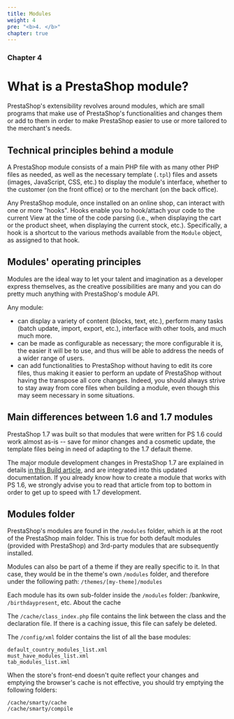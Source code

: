 ```yaml
---
title: Modules
weight: 4
pre: "<b>4. </b>"
chapter: true
---
```


### Chapter 4

What is a PrestaShop module?
============================

PrestaShop's extensibility revolves around modules, which are small
programs that make use of PrestaShop's functionalities and changes them
or add to them in order to make PrestaShop easier to use or more
tailored to the merchant's needs.

Technical principles behind a module
------------------------------------

A PrestaShop module consists of a main PHP file with as many other PHP
files as needed, as well as the necessary template (`.tpl`) files and
assets (images, JavaScript, CSS, etc.) to display the module's
interface, whether to the customer (on the front office) or to the
merchant (on the back office).

Any PrestaShop module, once installed on an online shop, can interact
with one or more "hooks". Hooks enable you to hook/attach your code to
the current View at the time of the code parsing (i.e., when displaying
the cart or the product sheet, when displaying the current stock, etc.).
Specifically, a hook is a shortcut to the various methods available from
the `Module` object, as assigned to that hook.

Modules' operating principles
-----------------------------

Modules are the ideal way to let your talent and imagination as a
developer express themselves, as the creative possibilities are many and
you can do pretty much anything with PrestaShop's module API.

Any module:

-   can display a variety of content (blocks, text, etc.), perform many
    tasks (batch update, import, export, etc.), interface with other
    tools, and much much more.
-   can be made as configurable as necessary; the more configurable it
    is, the easier it will be to use, and thus will be able to address
    the needs of a wider range of users.
-   can add functionalities to PrestaShop without having to edit its
    core files, thus making it easier to perform an update of PrestaShop
    without having the transpose all core changes. Indeed, you should
    always strive to stay away from core files when building a module,
    even though this may seem necessary in some situations.

Main differences between 1.6 and 1.7 modules
--------------------------------------------

PrestaShop 1.7 was built so that modules that were written for PS 1.6
could work almost as-is -- save for minor changes and a cosmetic update,
the template files being in need of adapting to the 1.7 default theme.

The major module development changes in PrestaShop 1.7 are explained in
details [in this Build
article](http://build.prestashop.com/news/module-development-changes-in-17/),
and are integrated into this updated documentation. If you already know
how to create a module that works with PS 1.6, we strongly advise you to
read that article from top to bottom in order to get up to speed with
1.7 development.

Modules folder
--------------

PrestaShop's modules are found in the `/modules` folder, which is at the
root of the PrestaShop main folder. This is true for both default
modules (provided with PrestaShop) and 3rd-party modules that are
subsequently installed.

Modules can also be part of a theme if they are really specific to it.
In that case, they would be in the theme's own `/modules` folder, and
therefore under the following path: `/themes/[my-theme]/modules`

Each module has its own sub-folder inside the `/modules` folder:
/bankwire, `/birthdaypresent`, etc. About the cache

The `/cache/class_index.php` file contains the link between the class
and the declaration file. If there is a caching issue, this file can
safely be deleted.

The `/config/xml` folder contains the list of all the base modules:

    default_country_modules_list.xml
    must_have_modules_list.xml
    tab_modules_list.xml

When the store's front-end doesn't quite reflect your changes and
emptying the browser's cache is not effective, you should try emptying
the following folders:

    /cache/smarty/cache
    /cache/smarty/compile
